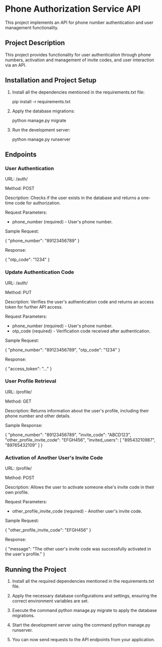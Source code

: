 # Phone Authorization Service API

This project implements an API for phone number authentication and user management functionality.

## Project Description

This project provides functionality for user authentication through phone numbers, activation and management of invite codes, and user interaction via an API.

## Installation and Project Setup

1. Install all the dependencies mentioned in the requirements.txt file:

   pip install -r requirements.txt

2. Apply the database migrations:

   python manage.py migrate

3. Run the development server:

   python manage.py runserver

## Endpoints

### User Authentication

URL: /auth/

Method: POST

Description: Checks if the user exists in the database and returns a one-time code for authorization.

Request Parameters:
- phone_number (required) - User's phone number.

Sample Request:

{
    "phone_number": "89123456789"
}

Response:

{
    "otp_code": "1234"
}

### Update Authentication Code

URL: /auth/

Method: PUT

Description: Verifies the user's authentication code and returns an access token for further API access.

Request Parameters:
- phone_number (required) - User's phone number.
- otp_code (required) - Verification code received after authentication.

Sample Request:

{
    "phone_number": "89123456789",
    "otp_code": "1234"
}

Response:

{
    "access_token": "..."
}

### User Profile Retrieval

URL: /profile/

Method: GET

Description: Returns information about the user's profile, including their phone number and other details.

Sample Response:

{
    "phone_number": "89123456789",
    "invite_code": "ABCD123",
    "other_profile_invite_code": "EFGH456",
    "invited_users": [
        "89543210987",
        "89765432109"
    ]
}

### Activation of Another User's Invite Code

URL: /profile/

Method: POST

Description: Allows the user to activate someone else's invite code in their own profile.

Request Parameters:
- other_profile_invite_code (required) - Another user's invite code.

Sample Request:

{
    "other_profile_invite_code": "EFGH456"
}

Response:

{
    "message": "The other user's invite code was successfully activated in the user's profile."
}

## Running the Project

1. Install all the required dependencies mentioned in the requirements.txt file.

2. Apply the necessary database configurations and settings, ensuring the correct environment variables are set.

3. Execute the command python manage.py migrate to apply the database migrations.

4. Start the development server using the command python manage.py runserver.

5. You can now send requests to the API endpoints from your application.